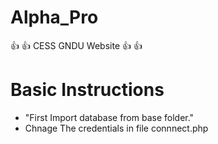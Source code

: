 # Alpha_Pro
 :+1:  :+1: CESS GNDU Website  :+1:  :+1:

# Basic Instructions
* "First Import database from base folder."
* Chnage The credentials in file connnect.php